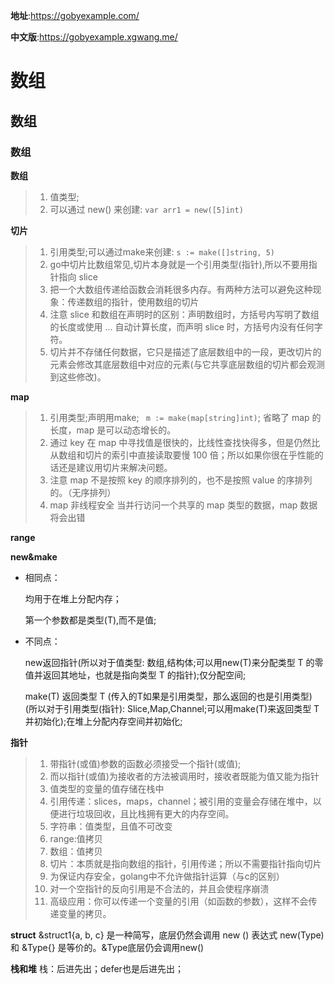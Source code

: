 
**地址**:https://gobyexample.com/  

**中文版**:https://gobyexample.xgwang.me/

# 数组
## 数组
### 数组
**数组**  
>1. 值类型; 
>2. 可以通过 new() 来创建: `var arr1 = new([5]int)`

**切片**

>1. 引用类型;可以通过make来创建: `s := make([]string, 5)`
>2. go中切片比数组常见,切片本身就是一个引用类型(指针),所以不要用指针指向 slice
>3. 把一个大数组传递给函数会消耗很多内存。有两种方法可以避免这种现象：传递数组的指针，使用数组的切片
>4. 注意 slice 和数组在声明时的区别：声明数组时，方括号内写明了数组的长度或使用 ... 自动计算长度，而声明 slice 时，方括号内没有任何字符。
>5. 切片并不存储任何数据，它只是描述了底层数组中的一段，更改切片的元素会修改其底层数组中对应的元素(与它共享底层数组的切片都会观测到这些修改)。

**map**

>1. 引用类型;声明用make; ` m := make(map[string]int)`; 省略了 map 的长度，map 是可以动态增长的。
>2. 通过 key 在 map 中寻找值是很快的，比线性查找快得多，但是仍然比从数组和切片的索引中直接读取要慢 100 倍；所以如果你很在乎性能的话还是建议用切片来解决问题。
>3. 注意 map 不是按照 key 的顺序排列的，也不是按照 value 的序排列的。（无序排列）
>4. map 非线程安全 当并行访问一个共享的 map 类型的数据，map 数据将会出错

**range**

**new&make**
- 相同点：

    均用于在堆上分配内存；
    
    第一个参数都是类型(T),而不是值;

- 不同点：

    new返回指针(所以对于值类型: 数组,结构体;可以用new(T)来分配类型 T 的零值并返回其地址，也就是指向类型 T 的指针);仅分配空间;
    
    make(T) 返回类型 T (传入的T如果是引用类型，那么返回的也是引用类型) (所以对于引用类型(指针): Slice,Map,Channel;可以用make(T)来返回类型 T 并初始化);在堆上分配内存空间并初始化;
    

**指针**
>1. 带指针(或值)参数的函数必须接受一个指针(或值);
>1. 而以指针(或值)为接收者的方法被调用时，接收者既能为值又能为指针 
>2. 值类型的变量的值存储在栈中
>3. 引用传递：slices，maps，channel；被引用的变量会存储在堆中，以便进行垃圾回收，且比栈拥有更大的内存空间。
>4. 字符串：值类型，且值不可改变
>4. range:值拷贝
>4. 数组：值拷贝
>4. 切片：本质就是指向数组的指针，引用传递；所以不需要指针指向切片
>4. 为保证内存安全，golang中不允许做指针运算（与c的区别）
>4. 对一个空指针的反向引用是不合法的，并且会使程序崩溃
>4. 高级应用：你可以传递一个变量的引用（如函数的参数），这样不会传递变量的拷贝。

**struct**
&struct1{a, b, c} 是一种简写，底层仍然会调用 new ()
表达式 new(Type) 和 &Type{} 是等价的。&Type底层仍会调用new()

**栈和堆**
栈：后进先出；defer也是后进先出；

